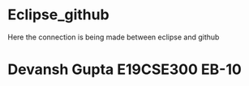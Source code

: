 # Eclipse_github
Here the connection is being made between eclipse and github
# Devansh Gupta E19CSE300 EB-10